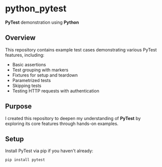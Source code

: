 # python_pytest

**PyTest** demonstration using **Python**

## Overview

This repository contains example test cases demonstrating various PyTest features, including:

- Basic assertions
- Test grouping with markers
- Fixtures for setup and teardown
- Parametrized tests
- Skipping tests
- Testing HTTP requests with authentication

## Purpose

I created this repository to deepen my understanding of **PyTest** by exploring its core features through hands-on examples.

## Setup

Install PyTest via pip if you haven't already:

```bash
pip install pytest
```
